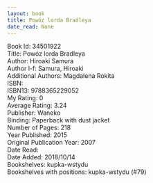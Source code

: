 ```yaml
---
layout: book
title: Powóz lorda Bradleya
date_read: None
---
```


Book Id: 34501922<br />
Title: Powóz lorda Bradleya<br />
Author: Hiroaki Samura<br />
Author l-f: Samura, Hiroaki<br />
Additional Authors: Magdalena Rokita<br />
ISBN: <br />
ISBN13: 9788365229052<br />
My Rating: 0<br />
Average Rating: 3.24<br />
Publisher: Waneko<br />
Binding: Paperback with dust jacket<br />
Number of Pages: 218<br />
Year Published: 2015<br />
Original Publication Year: 2007<br />
Date Read: <br />
Date Added: 2018/10/14<br />
Bookshelves: kupka-wstydu<br />
Bookshelves with positions: kupka-wstydu (#79)<br />

